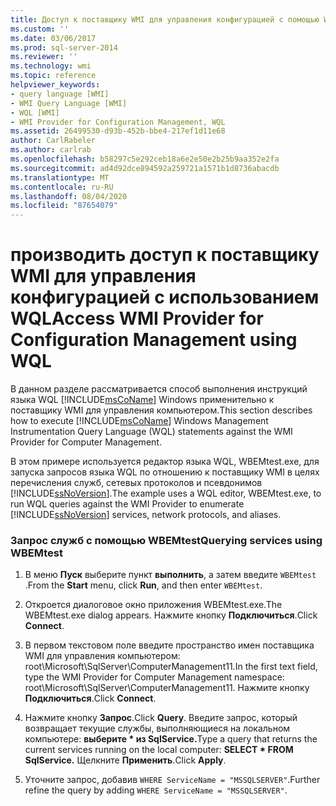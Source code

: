 ```yaml
---
title: Доступ к поставщику WMI для управления конфигурацией с помощью WQL | Документация Майкрософт
ms.custom: ''
ms.date: 03/06/2017
ms.prod: sql-server-2014
ms.reviewer: ''
ms.technology: wmi
ms.topic: reference
helpviewer_keywords:
- query language [WMI]
- WMI Query Language [WMI]
- WQL [WMI]
- WMI Provider for Configuration Management, WQL
ms.assetid: 26499530-d93b-452b-bbe4-217ef1d11e68
author: CarlRabeler
ms.author: carlrab
ms.openlocfilehash: b58297c5e292ceb18a6e2e50e2b25b9aa352e2fa
ms.sourcegitcommit: ad4d92dce894592a259721a1571b1d8736abacdb
ms.translationtype: MT
ms.contentlocale: ru-RU
ms.lasthandoff: 08/04/2020
ms.locfileid: "87654079"
---
```

# <a name="access-wmi-provider-for-configuration-management-using-wql"></a><span data-ttu-id="f0b8c-102">производить доступ к поставщику WMI для управления конфигурацией с использованием WQL</span><span class="sxs-lookup"><span data-stu-id="f0b8c-102">Access WMI Provider for Configuration Management using WQL</span></span>
  <span data-ttu-id="f0b8c-103">В данном разделе рассматривается способ выполнения инструкций языка WQL [!INCLUDE[msCoName](../../includes/msconame-md.md)] Windows применительно к поставщику WMI для управления компьютером.</span><span class="sxs-lookup"><span data-stu-id="f0b8c-103">This section describes how to execute [!INCLUDE[msCoName](../../includes/msconame-md.md)] Windows Management Instrumentation Query Language (WQL) statements against the WMI Provider for Computer Management.</span></span>  
  
 <span data-ttu-id="f0b8c-104">В этом примере используется редактор языка WQL, WBEMtest.exe, для запуска запросов языка WQL по отношению к поставщику WMI в целях перечисления служб, сетевых протоколов и псевдонимов [!INCLUDE[ssNoVersion](../../includes/ssnoversion-md.md)].</span><span class="sxs-lookup"><span data-stu-id="f0b8c-104">The example uses a WQL editor, WBEMtest.exe, to run WQL queries against the WMI Provider to enumerate [!INCLUDE[ssNoVersion](../../includes/ssnoversion-md.md)] services, network protocols, and aliases.</span></span>  
  
### <a name="querying-services-using-wbemtest"></a><span data-ttu-id="f0b8c-105">Запрос служб с помощью WBEMtest</span><span class="sxs-lookup"><span data-stu-id="f0b8c-105">Querying services using WBEMtest</span></span>  
  
1.  <span data-ttu-id="f0b8c-106">В меню **Пуск** выберите пункт **выполнить**, а затем введите `WBEMtest` .</span><span class="sxs-lookup"><span data-stu-id="f0b8c-106">From the **Start** menu, click **Run**, and then enter `WBEMtest`.</span></span>  
  
2.  <span data-ttu-id="f0b8c-107">Откроется диалоговое окно приложения WBEMtest.exe.</span><span class="sxs-lookup"><span data-stu-id="f0b8c-107">The WBEMtest.exe dialog appears.</span></span> <span data-ttu-id="f0b8c-108">Нажмите кнопку **Подключиться**.</span><span class="sxs-lookup"><span data-stu-id="f0b8c-108">Click **Connect**.</span></span>  
  
3.  <span data-ttu-id="f0b8c-109">В первом текстовом поле введите пространство имен поставщика WMI для управления компьютером: root\Microsoft\SqlServer\ComputerManagement11.</span><span class="sxs-lookup"><span data-stu-id="f0b8c-109">In the first text field, type the WMI Provider for Computer Management namespace: root\Microsoft\SqlServer\ComputerManagement11.</span></span> <span data-ttu-id="f0b8c-110">Нажмите кнопку **Подключиться**.</span><span class="sxs-lookup"><span data-stu-id="f0b8c-110">Click **Connect**.</span></span>  
  
4.  <span data-ttu-id="f0b8c-111">Нажмите кнопку **Запрос**.</span><span class="sxs-lookup"><span data-stu-id="f0b8c-111">Click **Query**.</span></span> <span data-ttu-id="f0b8c-112">Введите запрос, который возвращает текущие службы, выполняющиеся на локальном компьютере: **выберите \* из SqlService.**</span><span class="sxs-lookup"><span data-stu-id="f0b8c-112">Type a query that returns the current services running on the local computer: **SELECT \* FROM SqlService.**</span></span> <span data-ttu-id="f0b8c-113">Щелкните **Применить**.</span><span class="sxs-lookup"><span data-stu-id="f0b8c-113">Click **Apply**.</span></span>  
  
5.  <span data-ttu-id="f0b8c-114">Уточните запрос, добавив `WHERE ServiceName = "MSSQLSERVER"`.</span><span class="sxs-lookup"><span data-stu-id="f0b8c-114">Further refine the query by adding `WHERE ServiceName = "MSSQLSERVER"`.</span></span>  
  
  
